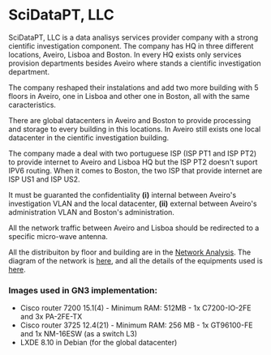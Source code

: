 # SciDataPT, LLC

SciDataPT, LLC is a data analisys services provider company with a strong cientific investigation component. The company has HQ in three different 
locations, Aveiro, Lisboa and Boston. In every HQ exists only services provision departments besides Aveiro where stands a cientific investigation 
department.

The company reshaped their instalations and add two more building with 5 floors in Aveiro, one in Lisboa and other one in Boston, all with the 
same caracteristics.

There are global datacenters in Aveiro and Boston to provide processing and storage to every building in this locations. In Aveiro still exists one 
local datacenter in the cientific investigation building.  

The company made a deal with two portuguese ISP (ISP PT1 and ISP PT2) to provide internet to Aveiro and Lisboa HQ but the ISP PT2 doesn't suport IPV6 
routing. When it comes to Boston, the two ISP that provide internet are ISP US1 and ISP US2.

It must be guaranted the confidentiality **(i)** internal between Aveiro's investigation VLAN and the local datacenter, **(ii)** external between Aveiro's
administration VLAN and Boston's administration. 

All the network traffic between Aveiro and Lisboa should be redirected to a specific micro-wave antenna.

All the distribuiton by floor and building are in the [Network Analysis](https://github.com/tiagoadonis/SciDataPT_LLC/blob/master/Documentation/Network%20Analysis.pdf).
The diagram of the network is [here](https://github.com/tiagoadonis/SciDataPT_LLC/blob/master/Documentation/Network%20Diagram.pdf), and all the details of
the equipments used is [here](https://github.com/tiagoadonis/SciDataPT_LLC/blob/master/Documentation/Equipment%20Requirements.pdf).

### Images used in GN3 implementation:

- Cisco router 7200 15.1(4) - Minimum RAM: 512MB - 1x C7200-IO-2FE and 3x PA-2FE-TX  
- Cisco router 3725 12.4(21) - Minimum RAM: 256 MB - 1x GT96100-FE and 1x NM-16ESW (as a switch L3)
- LXDE 8.10 in Debian (for the global datacenter)
